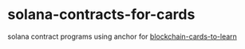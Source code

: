 # solana-contracts-for-cards

solana contract programs using anchor for [blockchain-cards-to-learn](https://github.com/Whatever-Blockchain/blockchain-cards-to-learn)
